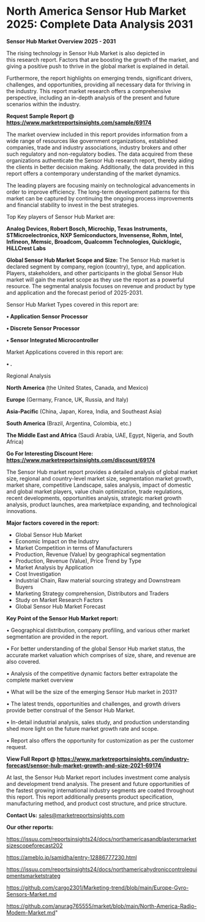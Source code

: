 # North America Sensor Hub Market 2025: Complete Data Analysis 2031

<Strong> Sensor Hub Market Overview 2025 - 2031</strong>

The rising technology in Sensor Hub Market is also depicted in this research report. Factors that are boosting the growth of the market, and giving a positive push to thrive in the global market is explained in detail.

Furthermore, the report highlights on emerging trends, significant drivers, challenges, and opportunities, providing all necessary data for thriving in the industry. This report market research offers a comprehensive perspective, including an in-depth analysis of the present and future scenarios within the industry.

<strong>Request Sample Report @ <a href=https://www.marketreportsinsights.com/sample/69174>https://www.marketreportsinsights.com/sample/69174</a></strong>

The market overview included in this report provides information from a wide range of resources like government organizations, established companies, trade and industry associations, industry brokers and other such regulatory and non-regulatory bodies. The data acquired from these organizations authenticate the Sensor Hub research report, thereby aiding the clients in better decision making. Additionally, the data provided in this report offers a contemporary understanding of the market dynamics.

The leading players are focusing mainly on technological advancements in order to improve efficiency. The long-term development patterns for this market can be captured by continuing the ongoing process improvements and financial stability to invest in the best strategies.

Top Key players of Sensor Hub Market are:

<strong>Analog Devices, Robert Bosch, Microchip, Texas Instruments, STMicroelectronics, NXP Semiconductors, Invensense, Rohm, Intel, Infineon, Memsic, Broadcom, Qualcomm Technologies, Quicklogic, HiLLCrest Labs</strong>

<strong><b>Global Sensor Hub Market Scope and Size:</b></strong>
The Sensor Hub market is declared segment by company, region (country), type, and application. Players, stakeholders, and other participants in the global Sensor Hub market will gain the market scope as they use the report as a powerful resource. The segmental analysis focuses on revenue and product by type and application and the forecast period of 2025-2031.

Sensor Hub Market Types covered in this report are:

<strong>• Application Sensor Processor

• Discrete Sensor Processor

• Sensor Integrated Microcontroller</strong>

Market Applications covered in this report are:

<strong>• .</strong> 

Regional Analysis

<strong>North America</strong> (the United States, Canada, and Mexico)

<strong>Europe</strong> (Germany, France, UK, Russia, and Italy)

<strong>Asia-Pacific</strong> (China, Japan, Korea, India, and Southeast Asia)

<strong>South America</strong> (Brazil, Argentina, Colombia, etc.)

<strong>The Middle East and Africa</strong> (Saudi Arabia, UAE, Egypt, Nigeria, and South Africa)

<strong>Go For Interesting Discount Here: <a href=https://www.marketreportsinsights.com/discount/69174>https://www.marketreportsinsights.com/discount/69174</a></strong>

The Sensor Hub market report provides a detailed analysis of global market size, regional and country-level market size, segmentation market growth, market share, competitive Landscape, sales analysis, impact of domestic and global market players, value chain optimization, trade regulations, recent developments, opportunities analysis, strategic market growth analysis, product launches, area marketplace expanding, and technological innovations.

<strong><b>Major factors covered in the report:</b></strong>
<ul>
  <li>Global Sensor Hub Market </li>
  <li>Economic Impact on the Industry</li>
  <li>Market Competition in terms of Manufacturers</li>
  <li>Production, Revenue (Value) by geographical segmentation</li>
  <li>Production, Revenue (Value), Price Trend by Type</li>
  <li>Market Analysis by Application</li>
  <li>Cost Investigation</li>
  <li>Industrial Chain, Raw material sourcing strategy and Downstream Buyers</li>
  <li>Marketing Strategy comprehension, Distributors and Traders</li>
  <li>Study on Market Research Factors</li>
  <li>Global Sensor Hub Market Forecast</li>
</ul>

<strong><b>Key Point of the Sensor Hub Market report:</b></strong>

• Geographical distribution, company profiling, and various other market segmentation are provided in the report.

• For better understanding of the global Sensor Hub market status, the accurate market valuation which comprises of size, share, and revenue are also covered.

• Analysis of the competitive dynamic factors better extrapolate the complete market overview

• What will be the size of the emerging Sensor Hub market in 2031?

• The latest trends, opportunities and challenges, and growth drivers provide better construal of the Sensor Hub Market.

• In-detail industrial analysis, sales study, and production understanding shed more light on the future market growth rate and scope.

• Report also offers the opportunity for customization as per the customer request.

<strong><b>View Full Report @ <a href=https://www.marketreportsinsights.com/industry-forecast/sensor-hub-market-growth-and-size-2021-69174>https://www.marketreportsinsights.com/industry-forecast/sensor-hub-market-growth-and-size-2021-69174</a></b></strong>


At last, the Sensor Hub Market report includes investment come analysis and development trend analysis. The present and future opportunities of the fastest growing international industry segments are coated throughout this report. This report additionally presents product specification, manufacturing method, and product cost structure, and price structure.

<strong>Contact Us:</strong>
sales@marketreportsinsights.com

<strong>Our other reports:</strong>

<a href=https://issuu.com/reportsinsights24/docs/northamericasandblastersmarketsizescopeforecast202>https://issuu.com/reportsinsights24/docs/northamericasandblastersmarketsizescopeforecast202</a>

<a href=https://ameblo.jp/samidha/entry-12886777230.html>https://ameblo.jp/samidha/entry-12886777230.html</a>

<a href=https://issuu.com/reportsinsights24/docs/northamericahydroniccontrolequipmentsmarketstrateg>https://issuu.com/reportsinsights24/docs/northamericahydroniccontrolequipmentsmarketstrateg</a>

<a href=https://github.com/cargo2301/Marketing-trend/blob/main/Europe-Gyro-Sensors-Market.md>https://github.com/cargo2301/Marketing-trend/blob/main/Europe-Gyro-Sensors-Market.md</a>

<a href=https://github.com/anurag765555/market/blob/main/North-America-Radio-Modem-Market.md>https://github.com/anurag765555/market/blob/main/North-America-Radio-Modem-Market.md</a>"
